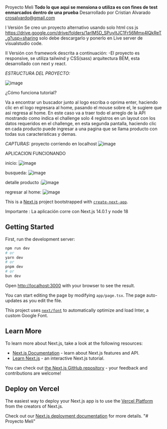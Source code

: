 Proyecto Meli **Todo lo que aqui se mensiona o utiliza es con fines de test enmarcados dentro de una prueba**
Desarrollado por Cristian Alvarado crosalvardo@gmail.com

I Versión Se creo un proyecto alternativo usando solo html css js https://drive.google.com/drive/folders/1arlM5D_SPuyItJC1Fr56Mmx4lQkReT_g?usp=sharing
solo debe descargarlo y ponerlo en Live server de visualstudio code.


II Versión con framework descrita a continuación:
-El proyecto es responsive, se utiliza tailwind y CSS(sass) arquitectura BEM, esta desarrollado con next y react.

*ESTRUCTURA DEL PROYECTO:*

![image](https://github.com/kthyon/Meli/assets/37644674/218cdab0-d9ce-440a-a8ca-c3f4e9e14b19)

¿Cómo funciona tutorial?

Va a encontrar un buscador junto al logo escriba o oprima enter, haciendo clic en el logo regresara al home, pasando el mouse sobre el, le sugiere que asi regresa al home.
En este caso va a traer todo el arreglo de la API mostrando como indica el challenge solo 4 registros
en un layout con los datos requeridos en el challenge, en esta segunda pantalla, haciendo clic en cada producto puede ingresar a una pagina que se llama producto con todas sus caracteristicas y demas.

*CAPTURAS:*
proyecto corriendo en localhost ![image](https://github.com/kthyon/Meli/assets/37644674/9f1bbc87-6373-4fa0-8c67-f8b9d2a99dc4)

APLICACION FUNCIONANDO

inicio: ![image](https://github.com/kthyon/Meli/assets/37644674/1c9b0944-bcd6-40df-87a1-a8840dfd4ea8)

busqueda: ![image](https://github.com/kthyon/Meli/assets/37644674/ee5d45e1-e86b-4b0f-9d71-5214d680521a)

detalle producto :![image](https://github.com/kthyon/Meli/assets/37644674/4b08de2c-dd64-45bd-b326-2275b4c27cdc)

regresar al home: ![image](https://github.com/kthyon/Meli/assets/37644674/9be21e4a-0816-459e-ab1e-b379f5a3ea18)




This is a [Next.js](https://nextjs.org/) project bootstrapped with [`create-next-app`](https://github.com/vercel/next.js/tree/canary/packages/create-next-app).

Importante : La aplicación corre con Next.js 14.0.1 y node 18

## Getting Started

First, run the development server:

```bash
npm run dev
# or
yarn dev
# or
pnpm dev
# or
bun dev
```

Open [http://localhost:3000](http://localhost:3000) with your browser to see the result.

You can start editing the page by modifying `app/page.tsx`. The page auto-updates as you edit the file.

This project uses [`next/font`](https://nextjs.org/docs/basic-features/font-optimization) to automatically optimize and load Inter, a custom Google Font.

## Learn More

To learn more about Next.js, take a look at the following resources:

- [Next.js Documentation](https://nextjs.org/docs) - learn about Next.js features and API.
- [Learn Next.js](https://nextjs.org/learn) - an interactive Next.js tutorial.

You can check out [the Next.js GitHub repository](https://github.com/vercel/next.js/) - your feedback and contributions are welcome!

## Deploy on Vercel

The easiest way to deploy your Next.js app is to use the [Vercel Platform](https://vercel.com/new?utm_medium=default-template&filter=next.js&utm_source=create-next-app&utm_campaign=create-next-app-readme) from the creators of Next.js.

Check out our [Next.js deployment documentation](https://nextjs.org/docs/deployment) for more details.
"# Proyecto Meli" 


